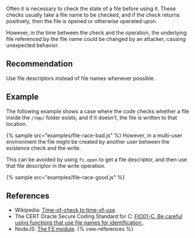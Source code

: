 Often it is necessary to check the state of a file before using it. These checks usually take a file name to be checked, and if the check returns positively, then the file is opened or otherwise operated upon.

However, in the time between the check and the operation, the underlying file referenced by the file name could be changed by an attacker, causing unexpected behavior.


## Recommendation
Use file descriptors instead of file names whenever possible.


## Example
The following example shows a case where the code checks whether a file inside the `/tmp/` folder exists, and if it doesn't, the file is written to that location.

{% sample src="examples/file-race-bad.js" %}
However, in a multi-user environment the file might be created by another user between the existence check and the write.

This can be avoided by using `fs.open` to get a file descriptor, and then use that file descriptor in the write operation.

{% sample src="examples/file-race-good.js" %}

## References
* Wikipedia: [Time-of-check to time-of-use](https://en.wikipedia.org/wiki/Time-of-check_to_time-of-use).
* The CERT Oracle Secure Coding Standard for C: [ FIO01-C. Be careful using functions that use file names for identification ](https://www.securecoding.cert.org/confluence/display/c/FIO01-C.+Be+careful+using+functions+that+use+file+names+for+identification).
* NodeJS: [The FS module](https://nodejs.org/api/fs.html).
{% cwe-references %}
